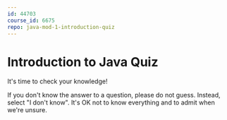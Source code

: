 ```yaml
---
id: 44703
course_id: 6675
repo: java-mod-1-introduction-quiz
---
```


# Introduction to Java Quiz

It's time to check your knowledge!

If you don't know the answer to a question, please do not guess. Instead, select
"I don't know". It's OK not to know everything and to admit when we're unsure.
